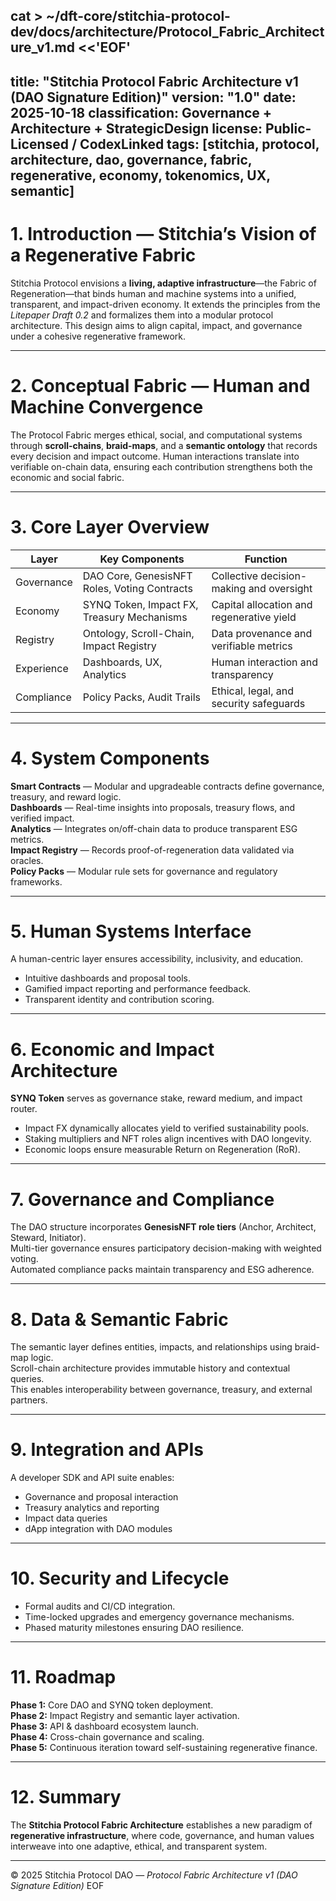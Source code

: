 cat > ~/dft-core/stitchia-protocol-dev/docs/architecture/Protocol_Fabric_Architecture_v1.md <<'EOF'
---
title: "Stitchia Protocol Fabric Architecture v1 (DAO Signature Edition)"
version: "1.0"
date: 2025-10-18
classification: Governance + Architecture + StrategicDesign
license: Public-Licensed / CodexLinked
tags: [stitchia, protocol, architecture, dao, governance, fabric, regenerative, economy, tokenomics, UX, semantic]
---

# 1. Introduction — Stitchia’s Vision of a Regenerative Fabric
Stitchia Protocol envisions a **living, adaptive infrastructure**—the Fabric of Regeneration—that binds human and machine systems into a unified, transparent, and impact-driven economy. It extends the principles from the *Litepaper Draft 0.2* and formalizes them into a modular protocol architecture. This design aims to align capital, impact, and governance under a cohesive regenerative framework.

---

# 2. Conceptual Fabric — Human and Machine Convergence
The Protocol Fabric merges ethical, social, and computational systems through **scroll-chains**, **braid-maps**, and a **semantic ontology** that records every decision and impact outcome. Human interactions translate into verifiable on-chain data, ensuring each contribution strengthens both the economic and social fabric.

---

# 3. Core Layer Overview
| Layer | Key Components | Function |
|---|---|---|
| Governance | DAO Core, GenesisNFT Roles, Voting Contracts | Collective decision-making and oversight |
| Economy | SYNQ Token, Impact FX, Treasury Mechanisms | Capital allocation and regenerative yield |
| Registry | Ontology, Scroll-Chain, Impact Registry | Data provenance and verifiable metrics |
| Experience | Dashboards, UX, Analytics | Human interaction and transparency |
| Compliance | Policy Packs, Audit Trails | Ethical, legal, and security safeguards |

---

# 4. System Components
**Smart Contracts** — Modular and upgradeable contracts define governance, treasury, and reward logic.  
**Dashboards** — Real-time insights into proposals, treasury flows, and verified impact.  
**Analytics** — Integrates on/off-chain data to produce transparent ESG metrics.  
**Impact Registry** — Records proof-of-regeneration data validated via oracles.  
**Policy Packs** — Modular rule sets for governance and regulatory frameworks.

---

# 5. Human Systems Interface
A human-centric layer ensures accessibility, inclusivity, and education.  
- Intuitive dashboards and proposal tools.  
- Gamified impact reporting and performance feedback.  
- Transparent identity and contribution scoring.  

---

# 6. Economic and Impact Architecture
**SYNQ Token** serves as governance stake, reward medium, and impact router.  
- Impact FX dynamically allocates yield to verified sustainability pools.  
- Staking multipliers and NFT roles align incentives with DAO longevity.  
- Economic loops ensure measurable Return on Regeneration (RoR).  

---

# 7. Governance and Compliance
The DAO structure incorporates **GenesisNFT role tiers** (Anchor, Architect, Steward, Initiator).  
Multi-tier governance ensures participatory decision-making with weighted voting.  
Automated compliance packs maintain transparency and ESG adherence.

---

# 8. Data & Semantic Fabric
The semantic layer defines entities, impacts, and relationships using braid-map logic.  
Scroll-chain architecture provides immutable history and contextual queries.  
This enables interoperability between governance, treasury, and external partners.

---

# 9. Integration and APIs
A developer SDK and API suite enables:
- Governance and proposal interaction
- Treasury analytics and reporting
- Impact data queries
- dApp integration with DAO modules

---

# 10. Security and Lifecycle
- Formal audits and CI/CD integration.  
- Time-locked upgrades and emergency governance mechanisms.  
- Phased maturity milestones ensuring DAO resilience.  

---

# 11. Roadmap
**Phase 1:** Core DAO and SYNQ token deployment.  
**Phase 2:** Impact Registry and semantic layer activation.  
**Phase 3:** API & dashboard ecosystem launch.  
**Phase 4:** Cross-chain governance and scaling.  
**Phase 5:** Continuous iteration toward self-sustaining regenerative finance.

---

# 12. Summary
The **Stitchia Protocol Fabric Architecture** establishes a new paradigm of **regenerative infrastructure**, where code, governance, and human values interweave into one adaptive, ethical, and transparent system.

---

© 2025 Stitchia Protocol DAO — *Protocol Fabric Architecture v1 (DAO Signature Edition)*
EOF